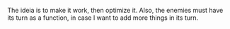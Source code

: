 The ideia is to make it work, then optimize it.
Also, the enemies must have its turn as a function, in case I want to add more things in its turn.